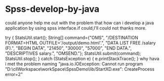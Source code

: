 # Spss-develop-by-java
could anyone help me out with the problem that how can i develop a java application by using spss interface.if could,I'll could not thanks more.

  try {
	        StatsUtil.start();
	        String[] command={"OMS",
	                "/DESTINATION FORMAT=HTML OUTFILE='/output/demo.html'.",
	                "DATA LIST FREE /salary (F).",
	                "BEGIN DATA",
	                "21450",
	                "30000",
	                "57000",
	                "END DATA.",
	                "DESCRIPTIVES salary.",
	                "OMSEND."};
	       StatsUtil.submit(command);
	       StatsUtil.stop();
	   } catch (StatsException e) {
	       e.printStackTrace();
	   }
why hava i met the problem naming "java.io.IOException: Cannot run program "D:\cllWorkspace\workSpace\SpssDemo\lib/StartXD.exe": CreateProcess error=2"
